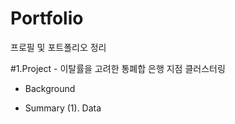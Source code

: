 <h1> Portfolio </h1>
    프로필 및 포트폴리오 정리

#1.Project - 이탈률을 고려한 통폐합 은행 지점 클러스터링

- Background 

- Summary
 (1). Data 

